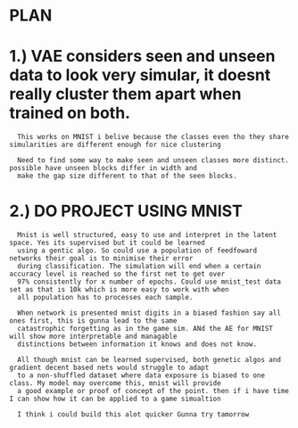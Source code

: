 # PLAN

# 1.) VAE considers seen and unseen data to look very simular, it doesnt really cluster them apart when trained on both.
      This works on MNIST i belive because the classes even tho they share simularities are different enough for nice clustering
      
      Need to find some way to make seen and unseen classes more distinct. possible have unseen blocks differ in width and 
      make the gap size different to that of the seen blocks. 
      
# 2.) DO PROJECT USING MNIST
      
      Mnist is well structured, easy to use and interpret in the latent space. Yes its supervised but it could be learned
      using a gentic algo. So could use a population of feedfoward networks their goal is to minimise their error 
      during classification. The simulation will end when a certain accuracy level is reached so the first net to get over
      97% consistently for x number of epochs. Could use mnist_test data set as that is 10k which is more easy to work with when 
      all population has to processes each sample. 
      
      When network is presented mnist digits in a biased fashion say all ones first, this is gunna lead to the same 
      catastrophic forgetting as in the game sim. ANd the AE for MNIST will show more interpretable and managable 
      distinctions between information it knows and does not know. 
      
      All though mnist can be learned supervised, both genetic algos and gradient decent based nets would struggle to adapt
      to a non-shuffled dataset where data exposure is biased to one class. My model may overcome this, mnist will provide
      a good example or proof of concept of the point. then if i have time I can show how it can be applied to a game simualtion
      
      I think i could build this alot quicker Gunna try tamorrow
      
